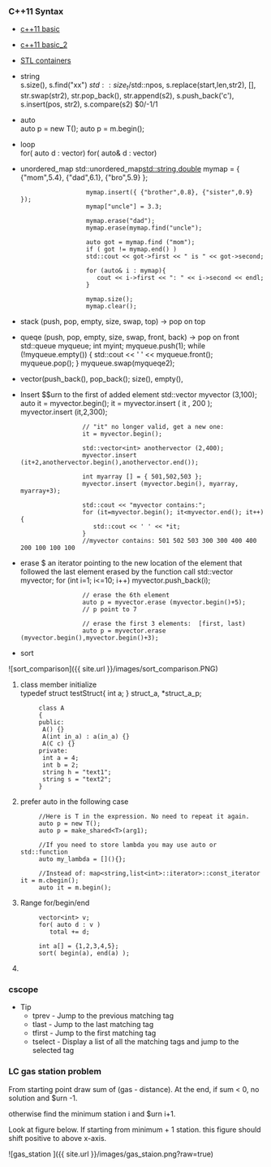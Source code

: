 ### C++11 Syntax

* [c++11 basic](http://blog.kavinyao.com/2014/02/cpp11-features) 
* [c++11 basic_2](http://www.codeproject.com/Articles/570638/Ten-Cplusplus11-Features-Every-Cplusplus-Developer)
* [STL containers](http://www.cs.northwestern.edu/~riesbeck/programming/c++/stl-summary.html)

* string   
                        s.size(), s.find("xx") $std::size_t/$std::npos, s.replace(start,len,str2), [], str.swap(str2), str.pop_back(), str.append(s2), s.push_back('c'), s.insert(pos, str2), s.compare(s2) $0/-1/1

* auto   
                        auto p = new T();
                        auto p = m.begin();

* loop      
			for( auto d : vector)
			for( auto& d : vector)

* unordered_map
                        std::unordered_map<std::string,double> mymap = {
                           {"mom",5.4},
                           {"dad",6.1},
                           {"bro",5.9}
                        }; 

                        mymap.insert({ {"brother",0.8}, {"sister",0.9} });    
                        mymap["uncle"] = 3.3;

                        mymap.erase("dad"); 
                        mymap.erase(mymap.find("uncle");

                        auto got = mymap.find ("mom");
                        if ( got != mymap.end() )
                        std::cout << got->first << " is " << got->second;

                        for (auto& i : mymap){
                           cout << i->first << ": " << i->second << endl;
                        }

                        mymap.size();
                        mymap.clear();


* stack (push, pop, empty, size, swap, top)    -> pop on top
* queqe (push, pop, empty, size, swap, front, back) -> pop on front
                        std::queue<int> myqueue;
                        int myint;
                        myqueue.push(1);
                        while (!myqueue.empty())
                        {
                           std::cout << ' ' << myqueue.front();
                           myqueue.pop();
                        }
                        myqueue.swap(myqueqe2);

* vector(push_back(), pop_back(); size(), empty(), 
 - Insert $$urn to the first of added element
                        std::vector<int> myvector (3,100);
                        auto it = myvector.begin();
                        it = myvector.insert ( it , 200 );
                        myvector.insert (it,2,300);

                        // "it" no longer valid, get a new one:
                        it = myvector.begin();

                        std::vector<int> anothervector (2,400);
                        myvector.insert (it+2,anothervector.begin(),anothervector.end());

                        int myarray [] = { 501,502,503 };
                        myvector.insert (myvector.begin(), myarray, myarray+3);

                        std::cout << "myvector contains:";
                        for (it=myvector.begin(); it<myvector.end(); it++){
                           std::cout << ' ' << *it;
                        }
                        //myvector contains: 501 502 503 300 300 400 400 200 100 100 100

 - erase $ an iterator pointing to the new location of the element that followed the last element erased by the function call
                        std::vector<int> myvector;
                        for (int i=1; i<=10; i++) myvector.push_back(i);

                        // erase the 6th element
                        auto p = myvector.erase (myvector.begin()+5);
                        // p point to 7 

                        // erase the first 3 elements:  [first, last)
                        auto p = myvector.erase (myvector.begin(),myvector.begin()+3);

 



* sort    

 ![sort_comparison]({{ site.url }}/images/sort_comparison.PNG)

   
1. class member initialize  
			typedef struct testStruct{
			 int a;
			} struct_a, *struct_a_p;

			class A
			{
			public:
			 A() {}
			 A(int in_a) : a(in_a) {}
			 A(C c) {}
			private:
			 int a = 4;
			 int b = 2;
			 string h = "text1";
			 string s = "text2";
			}

2. prefer auto in the following case

			//Here is T in the expression. No need to repeat it again.
			auto p = new T();
			auto p = make_shared<T>(arg1);

			//If you need to store lambda you may use auto or std::function
			auto my_lambda = [](){};

			//Instead of: map<string,list<int>::iterator>::const_iterator it = m.cbegin(); 
			auto it = m.begin();

3. Range for/begin/end

			vector<int> v;
			for( auto d : v )
			   total += d;

			int a[] = {1,2,3,4,5};
			sort( begin(a), end(a) );
4. 



### cscope
   * Tip
      * tprev - Jump to the previous matching tag 
      * tlast - Jump to the last matching tag 
      * tfirst - Jump to the first matching tag 
      * tselect - Display a list of all the matching tags and jump to the selected tag 


### LC gas station problem
From starting point draw sum of (gas - distance).
At the end, if sum < 0, no solution and $urn -1.  

otherwise find the minimum station i and $urn i+1.  

Look at figure below. If starting from minimum + 1 station. this figure should shift positive to above x-axis.

![gas_station ]({{ site.url }}/images/gas_staion.png?raw=true)

